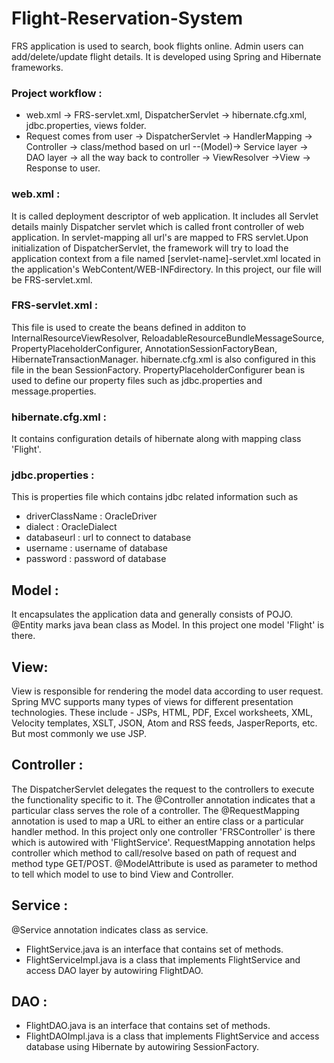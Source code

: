 # Flight-Reservation-System
FRS application is used to search, book flights online. Admin users can add/delete/update flight details. It is developed using Spring and Hibernate frameworks.

### Project workflow :
- web.xml -> FRS-servlet.xml, DispatcherServlet ->  hibernate.cfg.xml, jdbc.properties, views folder. 
- Request comes from user -> DispatcherServlet -> HandlerMapping -> Controller -> class/method based on url --(Model)-> Service layer -> DAO layer -> all the way back to controller -> ViewResolver ->View -> Response to user.

### web.xml : 
It is called deployment descriptor of web application. It includes all Servlet details mainly Dispatcher servlet which is called front controller of web application.
In servlet-mapping all url's are mapped to FRS servlet.Upon initialization of DispatcherServlet, the framework will try to load the application context from a file named [servlet-name]-servlet.xml located in the application's WebContent/WEB-INFdirectory. 
In this project, our file will be FRS-servlet.xml.

### FRS-servlet.xml :
This file is used to create the beans defined in additon to InternalResourceViewResolver, ReloadableResourceBundleMessageSource, PropertyPlaceholderConfigurer, AnnotationSessionFactoryBean, HibernateTransactionManager.
hibernate.cfg.xml is also configured in this file in the bean SessionFactory. PropertyPlaceholderConfigurer bean is used to define our property files such as jdbc.properties and message.properties.

### hibernate.cfg.xml :
It contains configuration details of hibernate along with mapping class 'Flight'.

### jdbc.properties :
This is properties file which contains jdbc related information such as 
- driverClassName : OracleDriver
- dialect : OracleDialect
- databaseurl : url to connect to database
- username : username of database
- password : password of database

## Model :
It encapsulates the application data and generally consists of POJO. @Entity marks java bean class as Model. In this project one model 'Flight' is there.

## View:
View is responsible for rendering the model data according to user request. Spring MVC supports many types of views for different presentation technologies. These include - JSPs, HTML, PDF, Excel worksheets, XML, Velocity templates, XSLT, JSON, Atom and RSS feeds, JasperReports, etc. But most commonly we use JSP. 

## Controller :
The DispatcherServlet delegates the request to the controllers to execute the functionality specific to it. The @Controller annotation indicates that a particular class serves the role of a controller. The @RequestMapping annotation is used to map a URL to either an entire class or a particular handler method.
In this project only one controller 'FRSController' is there which is autowired with 'FlightService'. RequestMapping annotation helps controller which method to call/resolve based on path of request and method type GET/POST.
@ModelAttribute is used as parameter to method to tell which model to use to bind View and Controller.

## Service :
@Service annotation indicates class as service.
- FlightService.java is an interface that contains set of methods.
- FlightServiceImpl.java is a class that implements FlightService and access DAO layer by autowiring FlightDAO.

## DAO :
- FlightDAO.java is an interface that contains set of methods.
- FlightDAOImpl.java is a class that implements FlightService and access database using Hibernate by autowiring SessionFactory.
